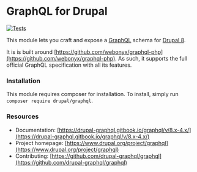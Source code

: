# GraphQL for Drupal

[![Tests](https://github.com/drupal-graphql/graphql/workflows/Tests/badge.svg)](https://github.com/drupal-graphql/graphql/actions)

This module lets you craft and expose a [GraphQL](http://graphql.org/) schema for [Drupal 8](https://www.drupal.org/8).

It is is built around [https://github.com/webonyx/graphql-php](https://github.com/webonyx/graphql-php). As such, it supports the full official GraphQL specification with all its features.

### Installation

This module requires composer for installation. To install, simply run `composer require drupal/graphql`.

### Resources

* Documentation: [https://drupal-graphql.gitbook.io/graphql/v/8.x-4.x/](https://drupal-graphql.gitbook.io/graphql/v/8.x-4.x/)
* Project homepage: [https://www.drupal.org/project/graphql](https://www.drupal.org/project/graphql)
* Contributing: [https://github.com/drupal-graphql/graphql](https://github.com/drupal-graphql/graphql)
